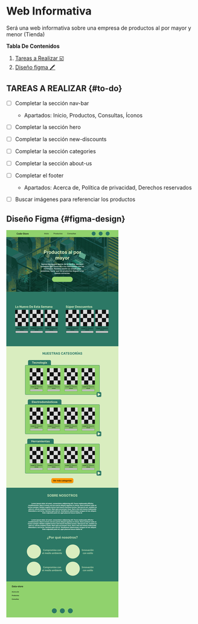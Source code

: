 # Web Informativa

Será una web informativa sobre una empresa de productos al por mayor y menor (Tienda)

**Tabla De Contenidos**

1. [Tareas a Realizar ☑️](#to-do)
2. [Diseño figma 🖍️](#figma-design)

## TAREAS A REALIZAR {#to-do}

-   [ ] Completar la sección nav-bar

    -   Apartados: Inicio, Productos, Consultas, Íconos

-   [ ] Completar la sección hero
-   [ ] Completar la sección new-discounts
-   [ ] Completar la sección categories
-   [ ] Completar la sección about-us
-   [ ] Completar el footer

    -   Apartados: Acerca de, Política de privacidad, Derechos reservados

-   [ ] Buscar imágenes para referenciar los productos

## Diseño Figma {#figma-design}

[![Image of Figma Design Project](./assets/home-wireframe.png "Go to the prototype project")](https://www.figma.com/proto/FLUNpikQ6Yvdq8ruBEViOY/Dise%C3%B1o-web-de-la-P%C3%A1gina-Web-Informativa?type=design&t=YfH6Ah8ca2he5LC8-1&scaling=min-zoom&page-id=0%3A1&node-id=16-709&mode=design)
